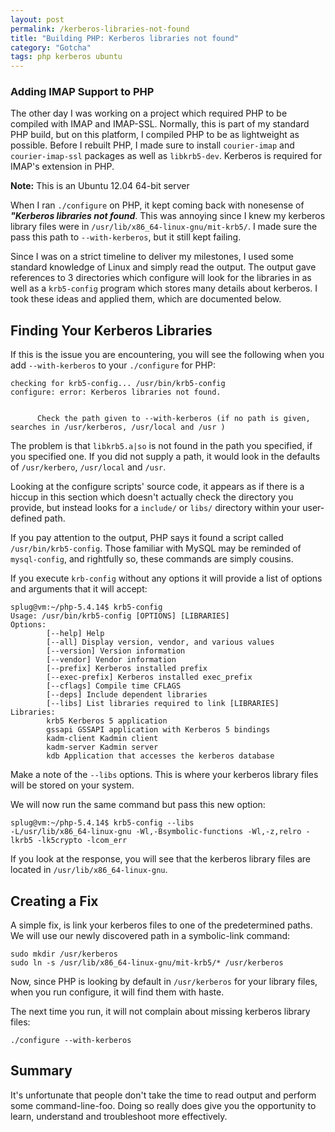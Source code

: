 ```yaml
---
layout: post
permalink: /kerberos-libraries-not-found
title: "Building PHP: Kerberos libraries not found"
category: "Gotcha"
tags: php kerberos ubuntu
---
```

### Adding IMAP Support to PHP

The other day I was working on a project which required PHP to be compiled with IMAP and IMAP-SSL. Normally, this is part of my standard PHP build, but on this platform, I compiled PHP to be as lightweight as possible. Before I rebuilt PHP, I made sure to install `courier-imap` and `courier-imap-ssl` packages as well as `libkrb5-dev`. Kerberos is required for IMAP's extension in PHP.

**Note:** This is an Ubuntu 12.04 64-bit server

When I ran `./configure` on PHP, it kept coming back with nonesense of **_"Kerberos libraries not found_**. This was annoying since I knew my kerberos library files were in `/usr/lib/x86_64-linux-gnu/mit-krb5/`. I made sure the pass this path to `--with-kerberos`, but it still kept failing.

Since I was on a strict timeline to deliver my milestones, I used some standard knowledge of Linux and simply read the output. The output gave references to 3 directories which configure will look for the libraries in as well as a `krb5-config` program which stores many details about kerberos. I took these ideas and applied them, which are documented below.

## Finding Your Kerberos Libraries

If this is the issue you are encountering, you will see the following when you add `--with-kerberos` to your `./configure` for PHP:

    checking for krb5-config... /usr/bin/krb5-config
    configure: error: Kerberos libraries not found.
    
    
          Check the path given to --with-kerberos (if no path is given, searches in /usr/kerberos, /usr/local and /usr )

The problem is that `libkrb5.a|so` is not found in the path you specified, if you specified one. If you did not supply a path, it would look in the defaults of `/usr/kerbero`, `/usr/local` and `/usr`.

Looking at the configure scripts' source code, it appears as if there is a hiccup in this section which doesn't actually check the directory you provide, but instead looks for a `include/` or `libs/` directory within your user-defined path.

If you pay attention to the output, PHP says it found a script called `/usr/bin/krb5-config`. Those familiar with MySQL may be reminded of `mysql-config`, and rightfully so, these commands are simply cousins.

If you execute `krb-config` without any options it will provide a list of options and arguments that it will accept:

    splug@vm:~/php-5.4.14$ krb5-config 
    Usage: /usr/bin/krb5-config [OPTIONS] [LIBRARIES]
    Options:
            [--help] Help
            [--all] Display version, vendor, and various values
            [--version] Version information
            [--vendor] Vendor information
            [--prefix] Kerberos installed prefix
            [--exec-prefix] Kerberos installed exec_prefix
            [--cflags] Compile time CFLAGS
            [--deps] Include dependent libraries
            [--libs] List libraries required to link [LIBRARIES]
    Libraries:
            krb5 Kerberos 5 application
            gssapi GSSAPI application with Kerberos 5 bindings
            kadm-client Kadmin client
            kadm-server Kadmin server
            kdb Application that accesses the kerberos database

Make a note of the `--libs` options. This is where your kerberos library files will be stored on your system.

We will now run the same command but pass this new option:

    splug@vm:~/php-5.4.14$ krb5-config --libs
    -L/usr/lib/x86_64-linux-gnu -Wl,-Bsymbolic-functions -Wl,-z,relro -lkrb5 -lk5crypto -lcom_err

If you look at the response, you will see that the kerberos library files are located in `/usr/lib/x86_64-linux-gnu`.

## Creating a Fix

A simple fix, is link your kerberos files to one of the predetermined paths. We will use our newly discovered path in a symbolic-link command:

    sudo mkdir /usr/kerberos
    sudo ln -s /usr/lib/x86_64-linux-gnu/mit-krb5/* /usr/kerberos

Now, since PHP is looking by default in `/usr/kerberos` for your library files, when you run configure, it will find them with haste.

The next time you run, it will not complain about missing kerberos library files:

    ./configure --with-kerberos

## Summary

It's unfortunate that people don't take the time to read output and perform some command-line-foo. Doing so really does give you the opportunity to learn, understand and troubleshoot more effectively.

